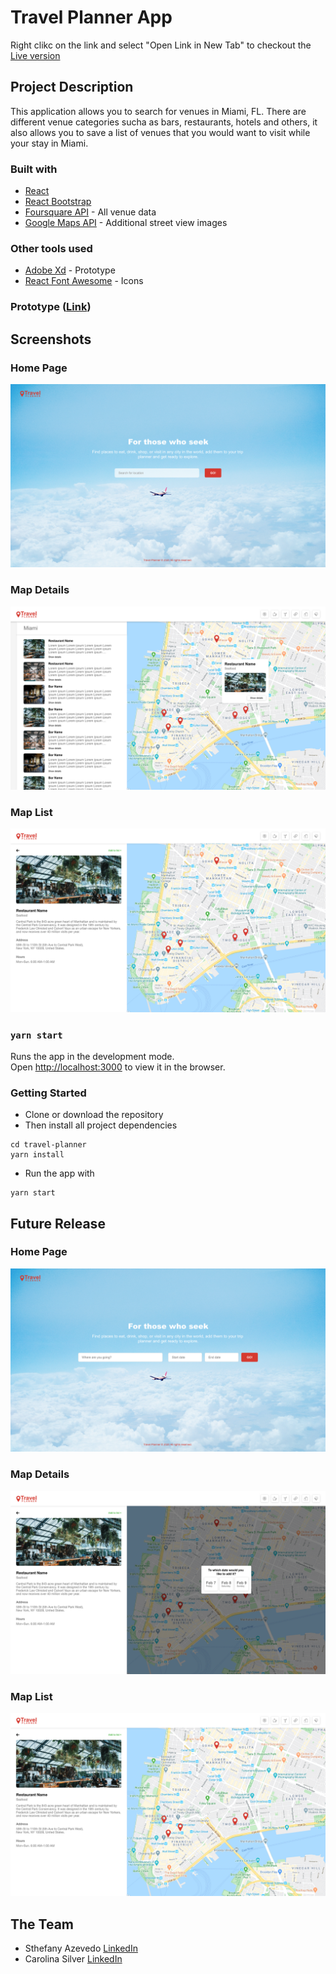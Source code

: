# Travel Planner App

Right clikc on the link and select "Open Link in New Tab" to checkout the [Live version](https://sthef1002.github.io/travel-planner/)

## Project Description

This application allows you to search for venues in Miami, FL. There are different venue categories sucha as bars, restaurants, hotels and others, it also allows you to save a list of venues that you would want to visit while your stay in Miami.

### Built with
* [React](https://reactjs.org/)
* [React Bootstrap](https://react-bootstrap.github.io/)  
* [Foursquare API](https://developer.foursquare.com/) - All venue data
* [Google Maps API](https://cloud.google.com/maps-platform/) - Additional street view images

### Other tools used
* [Adobe Xd](https://xd.adobe.com/) - Prototype
* [React Font Awesome](https://fontawesome.com/how-to-use/on-the-web/using-with/react) - Icons

### Prototype ([Link](https://xd.adobe.com/view/90ff7d9b-0d69-4393-521e-4964ed110cb2-e6ce/))

## Screenshots
### Home Page
![Home_Page](screenshots/Home_Page.png)

### Map Details
![Map_List](screenshots/Map_List.png)

### Map List
![Map_Details](screenshots/Map_Details.png)

### `yarn start`
Runs the app in the development mode.<br />
Open [http://localhost:3000](http://localhost:3000) to view it in the browser.

### Getting Started
* Clone or download the repository
* Then install all project dependencies
```
cd travel-planner
yarn install
```
* Run the app with 
```
yarn start
```
## Future Release
### Home Page
![Home_Page_FR](screenshots/Home_Page_FR.png)

### Map Details
![Map_Dates](screenshots/Map_Dates.png)

### Map List
![Map_Details](screenshots/Map_Details_FR.png)

## The Team
* Sthefany Azevedo [LinkedIn](https://www.linkedin.com/in/sthefany-azevedo-723b0b89/)
* Carolina Silver [LinkedIn](https://www.linkedin.com/in/carolinasilver/)
